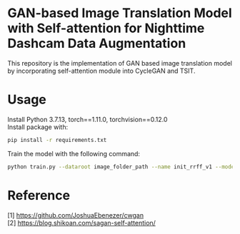 # GAN-based Image Translation Model with Self-attention for Nighttime Dashcam Data Augmentation
This repository is the implementation of GAN based image translation model by incorporating self-attention module into CycleGAN and TSIT.

# Usage
Install Python 3.7.13, torch==1.11.0, torchvision==0.12.0 <br />
Install package with: <br />
```bash
pip install -r requirements.txt
```
Train the model with the following command:
```bash
python train.py --dataroot image_folder_path --name init_rrff_v1 --model cycle_ff --save_epoch_freq 1 --netG rff
```
# Reference
[1] <a href="url">https://github.com/JoshuaEbenezer/cwgan</a> <br />
[2] <a href="url">https://blog.shikoan.com/sagan-self-attention/</a>
